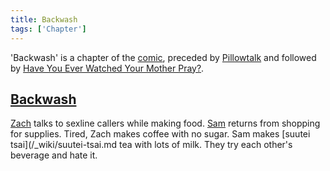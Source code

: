 ```yaml
---
title: Backwash
tags: ['Chapter']
---
```

'Backwash' is a chapter of the [comic](/_wiki/index.md), preceded by [Pillowtalk](/_wiki/pillowtalk.md) and followed by [Have You Ever Watched Your Mother Pray?](/_wiki/have-you-ever-watched-your-mother-pray.md).

## [Backwash](https://tapas.io/episode/1394802)
[Zach](/_wiki/zach.md) talks to sexline callers while making food. [Sam](/_wiki/sam.md) returns from shopping for supplies. Tired, Zach makes coffee with no sugar. Sam makes [suutei tsai](/_wiki/suutei-tsai.md tea with lots of milk. They try each other's beverage and hate it.
